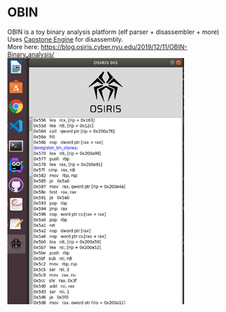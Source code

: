 # OBIN
OBIN is a toy binary analysis platform (elf parser + disassembler + more) Uses [Capstone Engine](http://www.capstone-engine.org/) for disassembly.
<br> More here: https://blog.osiris.cyber.nyu.edu/2019/12/11/OBIN-Binary_analysis/
<img src="https://raw.githubusercontent.com/ImanHosseini/OBIN/master/blog/oscr.png" width="400" />

